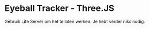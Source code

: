 # Eyeball Tracker - Three.JS
 
Gebruik Life Server om het te laten werken.
Je hebt verder niks nodig. 